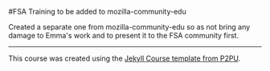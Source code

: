 #FSA Training to be added to mozilla-community-edu

Created a separate one from mozilla-community-edu so as not bring any damage to Emma's work and to present it to the FSA community first. 

---

This course was created using the [Jekyll Course template from P2PU](http://github.com/p2pu/jekyll-course-template).
